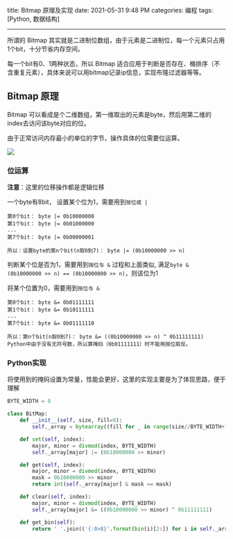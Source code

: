 title: Bitmap 原理及实现
date: 2021-05-31 9:48 PM
categories: 编程
tags: [Python, 数据结构]

---

所谓的 Bitmap 其实就是二进制位数组，由于元素是二进制位，每一个元素只占用1个bit，十分节省内存空间。

每一个bit有0、1两种状态，所以 Bitmap 适合应用于判断是否存在、桶排序（不含重复元素），具体来说可以用bitmap记录ip信息，实现布隆过滤器等等。
<!--more-->

## Bitmap 原理
Bitmap 可以看成是个二维数组，第一维取出的元素是byte，然后用第二维的index去访问该byte对应的位。

由于正常访问内存最小的单位的字节，操作具体的位需要位运算。

![](https://image.ponder.work/mweb/2021-05-31-16224684372402.jpg)

### 位运算
**注意**：这里的位移操作都是逻辑位移

一个byte有8bit， 设置某个位为1，需要用到`按位或 |`
```
第0个bit： byte |= 0b10000000
第1个bit： byte |= 0b01000000
...
第7个bit： byte |= 0b00000001

所以：设置byte的第n个bit(n取0到7)： byte |= (0b10000000 >> n)
```

判断某个位是否为1，需要用到`按位与 &`
过程和上面类似, 满足`byte & (0b10000000 >> n) == (0b10000000 >> n)`，则该位为1

将某个位置为0，需要用到`按位与 &`
```
第0个bit： byte &= 0b01111111
第1个bit： byte &= 0b10111111
...
第7个bit： byte &= 0b01111110

所以：第n个bit(n取0到7)： byte &= ((0b10000000 >> n) ^ 0b11111111)
Python中由于没有无符号数，所以算掩码（0b01111111）时不能用按位取反。
```

### Python实现
将使用到的掩码设置为常量，性能会更好，这里的实现主要是为了体现思路，便于理解

```Python
BYTE_WIDTH = 8

class BitMap:
    def __init__(self, size, fill=0):
        self._array = bytearray((fill for _ in range(size//BYTE_WIDTH+1)))

    def set(self, index):
        major, minor = divmod(index, BYTE_WIDTH)
        self._array[major] |= (0b10000000 >> minor)

    def get(self, index):
        major, minor = divmod(index, BYTE_WIDTH)
        mask = 0b10000000 >> minor
        return int(self._array[major] & mask == mask)

    def clear(self, index):
        major, minor = divmod(index, BYTE_WIDTH)
        self._array[major] &= ((0b10000000 >> minor) ^ 0b11111111)

    def get_bin(self):
        return ' '.join(('{:0>8}'.format(bin(i)[2:]) for i in self._array))
```

